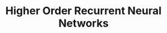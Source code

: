 ---
arxiv: 1605.00064v1
authors:
- firstname: Rohollah
  institute: York University
  lastname: Soltani
- firstname: Hui
  institute: York University
  lastname: Jiang
layout: refuses
section: pre
title: Higher Order Recurrent Neural Networks
---